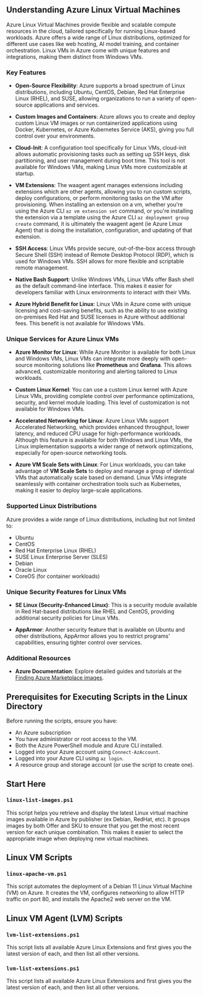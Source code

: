 ## Understanding Azure Linux Virtual Machines

Azure Linux Virtual Machines provide flexible and scalable compute resources in the cloud, tailored specifically for running Linux-based workloads. Azure offers a wide range of Linux distributions, optimized for different use cases like web hosting, AI model training, and container orchestration. Linux VMs in Azure come with unique features and integrations, making them distinct from Windows VMs.

### Key Features

- **Open-Source Flexibility**: Azure supports a broad spectrum of Linux distributions, including Ubuntu, CentOS, Debian, Red Hat Enterprise Linux (RHEL), and SUSE, allowing organizations to run a variety of open-source applications and services.

- **Custom Images and Containers**: Azure allows you to create and deploy custom Linux VM images or run containerized applications using Docker, Kubernetes, or Azure Kubernetes Service (AKS), giving you full control over your environments.

- **Cloud-Init**: A configuration tool specifically for Linux VMs, cloud-init allows automatic provisioning tasks such as setting up SSH keys, disk partitioning, and user management during boot time. This tool is not available for Windows VMs, making Linux VMs more customizable at startup.

- **VM Extensions**: The waagent agent manages extensions including extensions which are other agents, allowing you to run custom scripts, deploy configurations, or perform monitoring tasks on the VM after provisioning. When installing an extension on a vm, whether you're using the Azure CLI `az vm extension set` command, or you're installing the extension via a template using the Azure CLI `az deployment group create` command, it is ultimately the waagent agent (ie Azure Linux Agent) that is doing the installation, configuration, and updating of that extension.

- **SSH Access**: Linux VMs provide secure, out-of-the-box access through Secure Shell (SSH) instead of Remote Desktop Protocol (RDP), which is used for Windows VMs. SSH allows for more flexible and scriptable remote management.

- **Native Bash Support**: Unlike Windows VMs, Linux VMs offer Bash shell as the default command-line interface. This makes it easier for developers familiar with Linux environments to interact with their VMs.

- **Azure Hybrid Benefit for Linux**: Linux VMs in Azure come with unique licensing and cost-saving benefits, such as the ability to use existing on-premises Red Hat and SUSE licenses in Azure without additional fees. This benefit is not available for Windows VMs.

### Unique Services for Azure Linux VMs

- **Azure Monitor for Linux**: While Azure Monitor is available for both Linux and Windows VMs, Linux VMs can integrate more deeply with open-source monitoring solutions like **Prometheus** and **Grafana**. This allows advanced, customizable monitoring and alerting tailored to Linux workloads.

- **Custom Linux Kernel**: You can use a custom Linux kernel with Azure Linux VMs, providing complete control over performance optimizations, security, and kernel module loading. This level of customization is not available for Windows VMs.

- **Accelerated Networking for Linux**: Azure Linux VMs support Accelerated Networking, which provides enhanced throughput, lower latency, and reduced CPU usage for high-performance workloads. Although this feature is available for both Windows and Linux VMs, the Linux implementation supports a wider range of network optimizations, especially for open-source networking tools.

- **Azure VM Scale Sets with Linux**: For Linux workloads, you can take advantage of **VM Scale Sets** to deploy and manage a group of identical VMs that automatically scale based on demand. Linux VMs integrate seamlessly with container orchestration tools such as Kubernetes, making it easier to deploy large-scale applications.

### Supported Linux Distributions

Azure provides a wide range of Linux distributions, including but not limited to:

- Ubuntu
- CentOS
- Red Hat Enterprise Linux (RHEL)
- SUSE Linux Enterprise Server (SLES)
- Debian
- Oracle Linux
- CoreOS (for container workloads)

### Unique Security Features for Linux VMs

- **SE Linux (Security-Enhanced Linux)**: This is a security module available in Red Hat-based distributions like RHEL and CentOS, providing additional security policies for Linux VMs.
  
- **AppArmor**: Another security feature that is available on Ubuntu and other distributions, AppArmor allows you to restrict programs' capabilities, ensuring tighter control over services.

### Additional Resources

- **Azure Documentation**: Explore detailed guides and tutorials at the [Finding Azure Marketplace images](https://learn.microsoft.com/en-us/azure/virtual-machines/linux/cli-ps-findimage).

## Prerequisites for Executing Scripts in the Linux Directory

Before running the scripts, ensure you have:

- An Azure subscription
- You have administrator or root access to the VM.
- Both the Azure PowerShell module and Azure CLI installed.
- Logged into your Azure account using `Connect-AzAccount`.
- Logged into your Azure CLI using `az login`.
- A resource group and storage account (or use the script to create one).

## Start Here

### `linux-list-images.ps1`

This script helps you retrieve and display the latest Linux virtual machine images available in Azure by publisher (ex Debian, RedHat, etc). It groups images by both Offer and SKU to ensure that you get the most recent version for each unique combination. This makes it easier to select the appropriate image when deploying new virtual machines.

## Linux VM Scripts

### `linux-apache-vm.ps1`

This script automates the deployment of a Debian 11 Linux Virtual Machine (VM) on Azure. It creates the VM, configures networking to allow HTTP traffic on port 80, and installs the Apache2 web server on the VM.

## Linux VM Agent (LVM) Scripts

### `lvm-list-extensions.ps1`

This script lists all available Azure Linux Extensions and first gives you the latest version of each, and then list all other versions.

### `lvm-list-extensions.ps1`

This script lists all available Azure Linux Extensions and first gives you the latest version of each, and then list all other versions.
